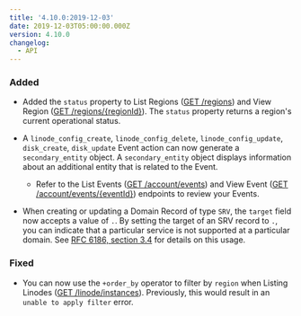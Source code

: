 ```yaml
---
title: '4.10.0:2019-12-03'
date: 2019-12-03T05:00:00.000Z
version: 4.10.0
changelog:
  - API
---
```

### Added

- Added the `status` property to List Regions ([GET /regions](https://www.linode.com/docs/api/regions/)) and View Region ([GET /regions/{regionId}](https://www.linode.com/docs/api/regions/)). The `status` property returns a region's current operational status.

- A `linode_config_create`, `linode_config_delete`, `linode_config_update`, `disk_create`, `disk_update` Event action can now generate a `secondary_entity` object. A `secondary_entity` object displays information about an additional entity that is related to the Event.

  - Refer to the List Events ([GET /account/events](https://www.linode.com/docs/api/account/)) and View Event ([GET /account/events/{eventId}](https://www.linode.com/docs/api/account/)) endpoints to review your Events.

- When creating or updating a Domain Record of type `SRV`, the `target` field now accepts a value of `.`. By setting the target of an SRV record to `.`, you can indicate that a particular service is not supported at a particular domain. See [RFC 6186, section 3.4](https://tools.ietf.org/html/rfc6186#section-3.4) for details on this usage.

### Fixed

- You can now use the `+order_by` operator to filter by `region` when Listing Linodes ([GET /linode/instances](https://www.linode.com/docs/api/linode-instances/)). Previously, this would result in an `unable to apply filter` error.